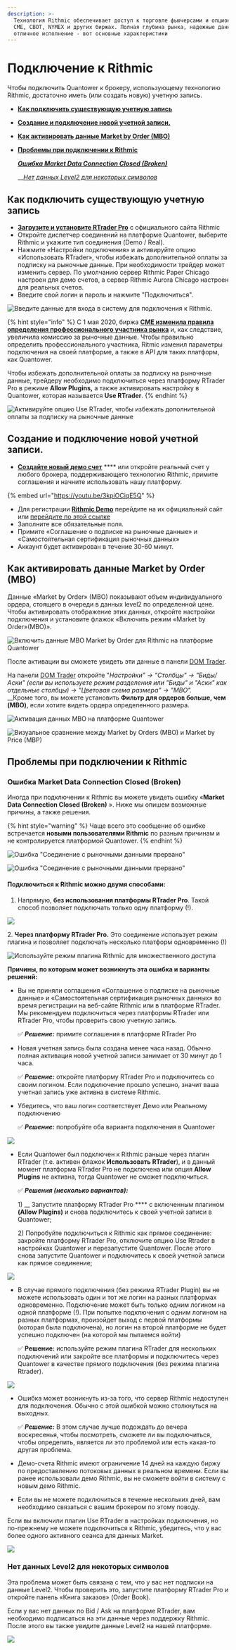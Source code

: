 ```yaml
---
description: >-
  Технология Rithmic обеспечивает доступ к торговле фьючерсами и опционами на
  CME, CBOT, NYMEX и других биржах. Полная глубина рынка, надежные данные и
  отличное исполнение - вот основные характеристики
---
```


# Подключение к Rithmic

Чтобы подключить Quantower к брокеру, использующему технологию Rithmic, достаточно иметь (или создать новую) учетную запись.

* ****[**Как подключить существующую учетную запись**](connection-to-rithmic.md#kak-podklyuchit-sushestvuyushuyu-uchetnuyu-zapis)****
* ****[**Создание и подключение новой учетной записи.**](connection-to-rithmic.md#creating-a-new-accounts-and-further-connection)****
* ****[**Как активировать данные Market by Order (MBO)**](connection-to-rithmic.md#kak-aktivirovat-dannye-market-by-order-mbo)****
*   ****[**Проблемы при подключении к Rithmic**](connection-to-rithmic.md#problemy-pri-podklyuchenii-k-rithmic)****

    __[_Ошибка Market Data Connection Closed (Broken)_](connection-to-rithmic.md#market-data-connection-closed-broken)__

    __[_Нет данных Level2 для некоторых символов_](connection-to-rithmic.md#net-dannykh-level2-dlya-nekotorykh-simvolov)

## Как подключить существующую учетную запись

* [**Загрузите и установите RTrader Pro**](https://yyy3.rithmic.com/?page\_id=16) с официального сайта Rithmic
* Откройте диспетчер соединений на платформе Quantower, выберите Rithmic и укажите тип соединения (Demo / Real).
* Нажмите «Настройки подключения» и активируйте опцию «Использовать RTrader», чтобы избежать дополнительной оплаты за подписку на рыночные данные. При необходимости трейдер может изменить сервер. По умолчанию сервер Rithmic Paper Chicago настроен для демо счетов, а сервер Rithmic Aurora Chicago настроен для реальных счетов.
* Введите свой логин и пароль и нажмите "Подключиться".

![Введите данные для входа в систему для подключения к Rithmic.](../.gitbook/assets/rithmic-connection.png)

{% hint style="info" %}
С 1 мая 2020, биржа [**CME изменила правила определения профессионального участника рынка**](https://yyy3.rithmic.com/?p=1069) и, как следствие, увеличила комиссию за рыночные данные. Чтобы правильно определить профессионального участника, Ritmic изменил параметры подключения на своей платформе, а также в API для таких платформ, как Quantower.&#x20;

Чтобы избежать дополнительной оплаты за подписку на рыночные данные, трейдеру необходимо подключиться через платформу RTrader Pro в режиме **Allow Plugins,** а также активировать настройку в Quantower, которая называется **Use RTrader**.
{% endhint %}

![Активируйте опцию Use RTrader, чтобы избежать дополнительной оплаты за подписку на рыночные данные](../.gitbook/assets/rithmic-plugin.gif)

## Создание и подключение новой учетной записи.

* [**Создайте новый демо счет**](https://rithmic.com/demo.html#sign-up) **** или откройте реальный счет у любого брокера, поддерживающего технологию Rithmic, примите соглашения и начните использовать нашу платформу.

{% embed url="https://youtu.be/3kpiOCiqE5Q" %}

* Для регистрации [**Rithmic Demo**](https://rithmic.com/demo.html#sign-up) перейдите на их официальный сайт или [перейдите по этой ссылке ](https://rithmic.com/demo.html#sign-up)
* Заполните все обязательные поля.&#x20;
* Примите «Соглашение о подписке на рыночные данные» и «Самостоятельная сертификация рыночных данных»&#x20;
* Аккаунт будет активирован в течение 30-60 минут.

## Как активировать данные Market by Order (MBO)

Данные «Market by Order» (MBO) показывают объем индивидуального ордера, стоящего в очереди в данных level2 по определенной цене. Чтобы активировать отображение этих данных, откройте настройки подключения и установите флажок «Включить режим «Market by Order»(MBO)».

![Включить данные MBO Market by Order для Rithmic на платформе Quantower](<../.gitbook/assets/включить в настройках.png>)

После активации вы сможете увидеть эти данные в панели [DOM Trader](https://help.quantower.com.ru/trading-panels/dom-trader).

На панели [DOM Trader](https://help.quantower.com.ru/trading-panels/dom-trader) откройте "_Настройки" -> "Столбцы" -> "Биды/Аски" (если вы используете режим разделения или "Биды" и "Аски" как отдельные столбцы) -> "Цветовая схема размера" -> "MBO"._ \
__Кроме того, вы можете установить **Фильтр для ордеров больше, чем (MBO)**, если хотите видеть ордера определенного размера.

![Активация данных MBO на платформе Quantower](<../.gitbook/assets/биды аски.png>)

![Визуальное сравнение между Market by Orders (MBO) и Market by Price (MBP)](<../.gitbook/assets/MBO vs MBP.png>)

## Проблемы при подключении к Rithmic

### **Ошибка Market Data Connection Closed (Broken)**

Иногда при подключении к Rithmic вы можете увидеть ошибку «**Market Data Connection Closed (Broken)** ». Ниже мы опишем возможные причины, а также решения.

{% hint style="warning" %}
Чаще всего это сообщение об ошибке встречается **новыми пользователями Rithmic** по разным причинам и не контролируется платформой Quantower.
{% endhint %}

![Ошибка "Соединение с рыночными данными прервано" ](../.gitbook/assets/connections-error-with-rithmic.png)

![Ошибка "Соединение с рыночными данными прервано" ](<../.gitbook/assets/ритмик 2 (1).png>)

#### Подключиться к Rithmic можно двумя способами:

1. Напрямую, **без использования платформы RTrader Pro**. Такой способ позволяет подключать только одну платформу (!).

![](<../.gitbook/assets/подключение без ритмик.png>)

2\. **Через платформу RTrader Pro.** Это соединение использует режим плагина и позволяет подключать несколько платформ одновременно (!)

![Используйте режим плагина Rithmic для множественного доступа](<../.gitbook/assets/несколько платформ.png>)

**Причины, по которым может возникнуть эта ошибка и варианты решений:**&#x20;

*   Вы не приняли соглашения «Соглашение о подписке на рыночные данные» и «Самостоятельная сертификация рыночных данных» во время регистрации на веб-сайте Rithmic или в платформе RTrader. Мы рекомендуем подключиться через платформы RTrader или RTrader Pro, чтобы проверить свою учетную запись.

    ✅ _**Решение:**_ примите соглашения в платформе RTrader Pro
*   Новая учетная запись была создана менее часа назад. Обычно полная активация новой учетной записи занимает от 30 минут до 1 часа.

    ✅ _**Решение:**_ откройте платформу RTrader Pro и подключитесь со своим логином. Если подключение прошло успешно, значит ваша учетная запись уже активна в системе Rithmic.
*   Убедитесь, что ваш логин соответствует Демо или Реальному подключению

    ✅ _**Решение:**_ попробуйте оба варианта подключения в Quantower

![](<../.gitbook/assets/два варианта ритмик демо и реальный.png>)

*   Если Quantower был подключен к Rithmic раньше через плагин RTrader (т.е. активен флажок **Использовать RTrader**), и в данный момент платформа RTrader Pro не подключена или опция **Allow Plugins** не активна, тогда Quantower не сможет подключиться.

    ✅ _**Решения (несколько вариантов):**_

    1\) __ Запустите платформу RTrader Pro **** с включенным плагином **(Allow Plugins)** и снова подключитесь к своей учетной записи в Quantower;

    2\) Попробуйте подключиться к Rithmic как прямое соединение: закройте платформу RTrader Pro, отключите опцию Use Rtrader в настройках Quantower и перезапустите Quantower. После этого снова запустите Quantower и подключитесь к своей учетной записи как прямое соединение;

![](<../.gitbook/assets/2 варианта ритмик.png>)

*   В случае прямого подключения (без режима RTrader Plugin) вы не можете использовать один и тот же логин на разных платформах одновременно. Подключение может быть только одним логином на одной платформе (!). При попытке подключения с одним логином на разных платформах, произойдет выход с первой платформы (которая была подключена), но логин на второй платформе не будет успешно подключен (на которой мы пытаемся войти)

    ✅ **Решение:** используйте режим плагина RTrader для нескольких подключений или закройте все платформы и подключитесь через Quantower в качестве прямого подключения (без режима плагина Rtrader).

![](<../.gitbook/assets/коннект ритмик другие платформы.png>)

*   Ошибка может возникнуть из-за того, что сервер Rithmic недоступен для подключения. Обычно с этой ошибкой можно столкнуться на выходных.&#x20;

    ✅ _**Решение:**_ В этом случае лучше подождать до вечера воскресенья, чтобы посмотреть, сможете ли вы подключиться, чтобы определить, является ли это проблемой или есть какая-то другая проблема.
* Демо-счета Rithmic имеют ограничение 14 дней на каждую биржу по предоставлению потоковых данных в реальном времени. Если вы ранее использовали демо Rithmic, вы не сможете войти в систему с новым демо Rithmic.
* Если вы не можете подключиться в течение нескольких дней, вам необходимо связаться с вашим брокером по этому поводу.

Если вы включили плагин Use RTrader в настройках подключения, но по-прежнему не можете подключиться к Rithmic, убедитесь, что у вас более одного активного сеанса для данных Market.

![](<../.gitbook/assets/image (100).png>)

### Нет данных Level2 для некоторых символов

Эта проблема может быть связана с тем, что у вас нет подписки на данные Level2. Чтобы проверить это, запустите платформу RTrader Pro и откройте панель «Книга заказов» (Order Book).&#x20;

Если у вас нет данных по Bid / Ask на платформе RTrader, вам необходимо подписаться на эти данные через поддержку Rithmic. После этого вы также увидите данные Level2 на нашей платформе.

![](<../.gitbook/assets/нет левел2.png>)

